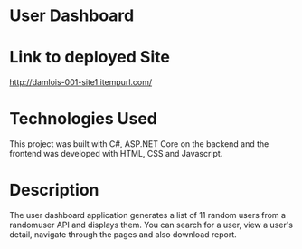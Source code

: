 # User Dashboard

# Link to deployed Site
http://damlois-001-site1.itempurl.com/
# Technologies Used
This project was built with C#, ASP.NET Core on the backend and the frontend was developed with HTML, CSS and Javascript.
# Description
The user dashboard application generates a list of 11 random users from a randomuser API and displays them. You can search for a user, view a user's detail, navigate through the pages and also download report.
